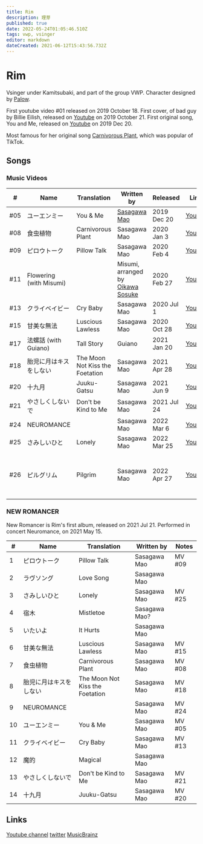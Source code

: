 ```yaml
---
title: Rim
description: 理芽
published: true
date: 2022-05-24T01:05:46.510Z
tags: vwp, vsinger
editor: markdown
dateCreated: 2021-06-12T15:43:56.732Z
---
```


# Rim

Vsinger under Kamitsubaki, and part of the group VWP. Character designed by [Palow](https://kamitsubakilore.com/en/company/other/sss#palow).

First youtube video #01 released on 2019 October 18. First cover, of bad guy by Billie Eilish, released on [Youtube](https://www.youtube.com/watch?v=pOSbdge6Y-8) on 2019 October 21. First original song, You and Me, released on [Youtube](https://www.youtube.com/watch?v=YZxHTW5sJu4) on 2019 Dec 20.

Most famous for her original song [Carnivorous Plant](https://www.youtube.com/watch?v=F9eCSWEJYjk), which was popular of TikTok.

## Songs

### Music Videos

| #   | Name                    | Translation       | Written by   | Released    | Links | Notes |
| --- | ----------------------- | ----------------- | ------------ | ----------- | ----- | ----- |
| #05 | ユーエンミー            | You & Me          | [Sasagawa Mao](/people/other/sasagawa-mao) | 2019 Dec 20 | [Youtube](https://www.youtube.com/watch?v=YZxHTW5sJu4) | |
| #08 | 食虫植物                | Carnivorous Plant | Sasagawa Mao | 2020 Jan 3  | [Youtube](https://www.youtube.com/watch?v=F9eCSWEJYjk) | |
| #09 | ピロウトーク            | Pillow Talk       | Sasagawa Mao | 2020 Feb 4  | [Youtube](https://www.youtube.com/watch?v=cUqQRAYEtKg) | |
| #11 | Flowering (with Misumi) |                   | Misumi, arranged by [Oikawa Sosuke](/people/band-members/oikawa-sosuke) |2020 Feb 27 | [Youtube](https://www.youtube.com/watch?v=z1Nxc4UyQfQ) | |
| #13 | クライベイビー          | Cry Baby          | Sasagawa Mao | 2020 Jul 1  | [Youtube](https://www.youtube.com/watch?v=OHvvN4XktQk) | |
| #15 | 甘美な無法              | Luscious Lawless  | Sasagawa Mao | 2020 Oct 28 | [Youtube](https://www.youtube.com/watch?v=VIR94m89mk0) | |
| #17 | 法螺話 (with Guiano)    | Tall Story        | Guiano       | 2021 Jan 20 | [Youtube](https://www.youtube.com/watch?v=EAW1zjldjO4) | |
| #18 | 胎児に月はキスをしない  | The Moon Not Kiss the Foetation  | Sasagawa Mao | 2021 Apr 28 | [Youtube](https://www.youtube.com/watch?v=-dAz7Se-umM) | |
| #20 | 十九月                  | Juuku-Gatsu       | Sasagawa Mao | 2021 Jun 9  | [Youtube](https://www.youtube.com/watch?v=EGhhBKr4OzY) | |
| #21 | やさしくしないで        | Don't be Kind to Me              | Sasagawa Mao | 2021 Jul 24 | [Youtube](https://www.youtube.com/watch?v=nLFi_zEUXOs) | |
| #24 | NEUROMANCE          |                  | Sasagawa Mao | 2022 Mar 6 | [Youtube](https://www.youtube.com/watch?v=LyTaD9pbI7M) | |
| #25 | さみしいひと          | Lonely              | Sasagawa Mao | 2022 Mar 25 | [Youtube](https://www.youtube.com/watch?v=gr2pXdiAHsg) | |
| #26 | ピルグリム          | Pilgrim              | Sasagawa Mao | 2022 Apr 27 | [Youtube](https://www.youtube.com/watch?v=RoZRMSIdZ6U) | a TV commercial  song for HAL, a vocational school |

### NEW ROMANCER

New Romancer is Rim's first album, released on 2021 Jul 21. Performed in concert Neuromance, on 2021 May 15.

| #  | Name             | Translation         | Written by   | Notes  |
| -- | ---------------- | ------------------- | ------------ | ------ |
| 1  | ピロウトーク     | Pillow Talk         | Sasagawa Mao | MV #09 |
| 2  | ラヴソング       | Love Song           | Sasagawa Mao | |
| 3  | さみしいひと     | Lonely              | Sasagawa Mao | MV #25 |
| 4  | 宿木             | Mistletoe           | Sasagawa Mao?| |
| 5  | いたいよ         | It Hurts            | Sasagawa Mao | |
| 6  | 甘美な無法       | Luscious Lawless    | Sasagawa Mao | MV #15 |
| 7  | 食虫植物         | Carnivorous Plant   | Sasagawa Mao | MV #08 |
| 8  | 胎児に月はキスをしない | The Moon Not Kiss the Foetation | Sasagawa Mao | MV #18 |
| 9  | NEUROMANCE       |                     | Sasagawa Mao | MV #24 |
| 10 | ユーエンミー     | You & Me            | Sasagawa Mao | MV #05 |
| 11 | クライベイビー   | Cry Baby            | Sasagawa Mao | MV #13 |
| 12 | 魔的             | Magical             | Sasagawa Mao | |
| 13 | やさしくしないで | Don't be Kind to Me | Sasagawa Mao | MV #21 |
| 14 | 十九月           | Juuku-Gatsu         | Sasagawa Mao | MV #20 |

## Links
[Youtube channel](https://www.youtube.com/channel/UCfBkUgaJ6eqYA9_TX2cmq9A)
[twitter](https://twitter.com/RIM_virtual)
[MusicBrainz](https://musicbrainz.org/artist/a0481942-9b3c-4327-b955-7ea3304749a8)